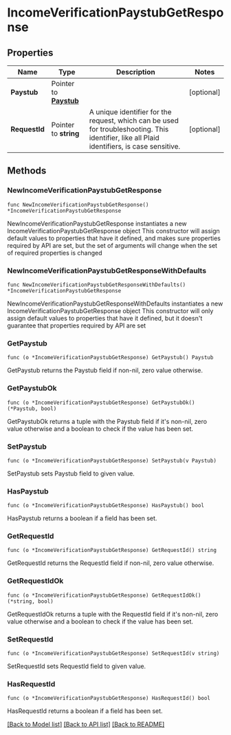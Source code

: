 # IncomeVerificationPaystubGetResponse

## Properties

Name | Type | Description | Notes
------------ | ------------- | ------------- | -------------
**Paystub** | Pointer to [**Paystub**](Paystub.md) |  | [optional] 
**RequestId** | Pointer to **string** | A unique identifier for the request, which can be used for troubleshooting. This identifier, like all Plaid identifiers, is case sensitive. | [optional] 

## Methods

### NewIncomeVerificationPaystubGetResponse

`func NewIncomeVerificationPaystubGetResponse() *IncomeVerificationPaystubGetResponse`

NewIncomeVerificationPaystubGetResponse instantiates a new IncomeVerificationPaystubGetResponse object
This constructor will assign default values to properties that have it defined,
and makes sure properties required by API are set, but the set of arguments
will change when the set of required properties is changed

### NewIncomeVerificationPaystubGetResponseWithDefaults

`func NewIncomeVerificationPaystubGetResponseWithDefaults() *IncomeVerificationPaystubGetResponse`

NewIncomeVerificationPaystubGetResponseWithDefaults instantiates a new IncomeVerificationPaystubGetResponse object
This constructor will only assign default values to properties that have it defined,
but it doesn't guarantee that properties required by API are set

### GetPaystub

`func (o *IncomeVerificationPaystubGetResponse) GetPaystub() Paystub`

GetPaystub returns the Paystub field if non-nil, zero value otherwise.

### GetPaystubOk

`func (o *IncomeVerificationPaystubGetResponse) GetPaystubOk() (*Paystub, bool)`

GetPaystubOk returns a tuple with the Paystub field if it's non-nil, zero value otherwise
and a boolean to check if the value has been set.

### SetPaystub

`func (o *IncomeVerificationPaystubGetResponse) SetPaystub(v Paystub)`

SetPaystub sets Paystub field to given value.

### HasPaystub

`func (o *IncomeVerificationPaystubGetResponse) HasPaystub() bool`

HasPaystub returns a boolean if a field has been set.

### GetRequestId

`func (o *IncomeVerificationPaystubGetResponse) GetRequestId() string`

GetRequestId returns the RequestId field if non-nil, zero value otherwise.

### GetRequestIdOk

`func (o *IncomeVerificationPaystubGetResponse) GetRequestIdOk() (*string, bool)`

GetRequestIdOk returns a tuple with the RequestId field if it's non-nil, zero value otherwise
and a boolean to check if the value has been set.

### SetRequestId

`func (o *IncomeVerificationPaystubGetResponse) SetRequestId(v string)`

SetRequestId sets RequestId field to given value.

### HasRequestId

`func (o *IncomeVerificationPaystubGetResponse) HasRequestId() bool`

HasRequestId returns a boolean if a field has been set.


[[Back to Model list]](../README.md#documentation-for-models) [[Back to API list]](../README.md#documentation-for-api-endpoints) [[Back to README]](../README.md)


